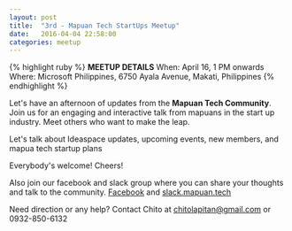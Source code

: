 ```yaml
---
layout: post
title:  "3rd - Mapuan Tech StartUps Meetup"
date:   2016-04-04 22:58:00
categories: meetup
---
```


{% highlight ruby %}
**MEETUP DETAILS**
When: April 16, 1 PM onwards
Where: Microsoft Philippines, 6750 Ayala Avenue, Makati, Philippines
{% endhighlight %}

Let's have an afternoon of updates from the **Mapuan Tech Community**.
Join us for an engaging and interactive talk from mapuans in the start up industry. Meet others who want to make the leap.

Let's talk about Ideaspace updates, upcoming events, new members, and mapua tech startup plans

Everybody's welcome! Cheers!

Also join our facebook and slack group where you can share your thoughts and talk to the community.
[Facebook](https://www.facebook.com/groups/225295784331139) and [slack.mapuan.tech](http://slack.mapuan.tech)

Need direction or any help? Contact Chito at [chitolapitan@gmail.com](mailto:chitolapitan@gmail.com) or 0932-850-6132

